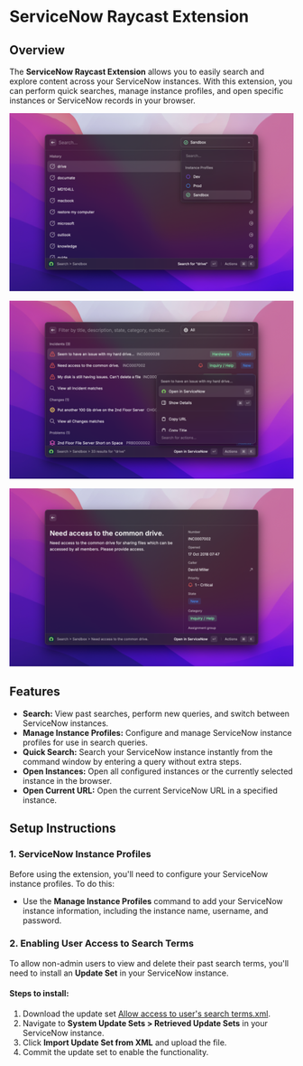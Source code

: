 # ServiceNow Raycast Extension

## Overview

The **ServiceNow Raycast Extension** allows you to easily search and explore content across your ServiceNow instances. With this extension, you can perform quick searches, manage instance profiles, and open specific instances or ServiceNow records in your browser.

![Search history](metadata/servicenow-1.png)

![Search results](metadata/servicenow-2.png)

![Record details](metadata/servicenow-3.png)

## Features

- **Search:** View past searches, perform new queries, and switch between ServiceNow instances.
- **Manage Instance Profiles:** Configure and manage ServiceNow instance profiles for use in search queries.
- **Quick Search:** Search your ServiceNow instance instantly from the command window by entering a query without extra steps.
- **Open Instances:** Open all configured instances or the currently selected instance in the browser.
- **Open Current URL:** Open the current ServiceNow URL in a specified instance.

## Setup Instructions

### 1. ServiceNow Instance Profiles

Before using the extension, you'll need to configure your ServiceNow instance profiles. To do this:

- Use the **Manage Instance Profiles** command to add your ServiceNow instance information, including the instance name, username, and password.

### 2. Enabling User Access to Search Terms

To allow non-admin users to view and delete their past search terms, you'll need to install an **Update Set** in your ServiceNow instance.

#### Steps to install:

1. Download the update set [Allow access to user's search terms.xml](<media/Allow access to user's search terms.xml>).
2. Navigate to **System Update Sets > Retrieved Update Sets** in your ServiceNow instance.
3. Click **Import Update Set from XML** and upload the file.
4. Commit the update set to enable the functionality.
